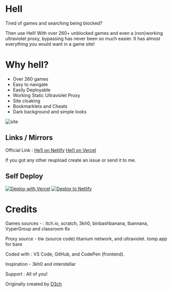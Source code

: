 # Hell

Tired of games and searching being blocked?

Then use Hell! 
With over 260+ unblocked games and even a (non)working ultraviolet proxy, bypassing has never been so much easier. It has almost everything you would want in a game site! 

# Why hell?

- Over 260 games 
- Easy to navigate
- Easily Deployable
- Working Static Ultraviolet Proxy
- Site cloaking 
- Bookmarklets and Cheats
- Dark background and simple looks 

![site](https://github.com/D3ch/hell/assets/106717421/6977a3b1-82d6-4efc-a164-06324bf090a7)

## Links / Mirrors

Official Link : 
[He1l on Netlify](https://he1l.netlify.app/)
[Hel1 on Vercel](https://hel1.vercel.app/)

If you got any other reupload create an issue or send it to me.

## Self Deploy

[![Deploy with Vercel](https://vercel.com/button)](https://vercel.com/new/clone?repository-url=https%3A%2F%2Fgithub.com%2FB-Dem%2Fhell)
[![Deploy to Netlify](https://www.netlify.com/img/deploy/button.svg)](https://app.netlify.com/start/deploy?repository=https://github.com/B-Dem/hell)


# Credits 

Games sources - : itch.io, scratch, 3kh0, binbashbanana, lbannana, VyperGroup and classroom 6x

Proxy source - tiw (source code) titanium network, and ultraviolet. tomp.app for bare

Coded with : VS Code, GitHub, and CodePen (frontend).

Inspiration - 3kh0 and interstellar

Support : All of you!

Originally created by [D3ch](https://github.com/d3ch/hell)
